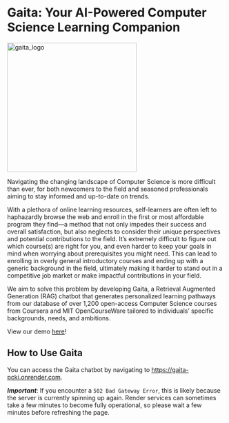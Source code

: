 # Gaita: Your AI-Powered Computer Science Learning Companion
<img src="https://github.com/user-attachments/assets/2734c153-6bad-47b1-9681-4f5005a14499" alt="gaita_logo" width="300"/>

Navigating the changing landscape of Computer Science is more difficult than ever, for both newcomers to the field and seasoned professionals aiming to stay informed and up-to-date on trends. 

With a plethora of online learning resources, self-learners are often left to haphazardly browse the web and enroll in the first or most affordable program they find—a method that not only impedes their success and overall satisfaction, but also neglects to consider their unique perspectives and potential contributions to the field. It’s extremely difficult to figure out which course(s) are right for you, and even harder to keep your goals in mind when worrying about prerequisites you might need. This can lead to enrolling in overly general introductory courses and ending up with a generic background in the field, ultimately making it harder to stand out in a competitive job market or make impactful contributions in your field. 

We aim to solve this problem by developing Gaita, a Retrieval Augmented Generation (RAG) chatbot that generates personalized learning pathways from our database of over 1,200 open-access Computer Science courses from Coursera and MIT OpenCourseWare tailored to individuals’ specific backgrounds, needs, and ambitions. 

View our demo [here](https://www.youtube.com/watch?v=w2K40FYflj8)! 

## How to Use Gaita 

You can access the Gaita chatbot by navigating to https://gaita-pcki.onrender.com.

**_Important_**: If you encounter a ```502 Bad Gateway Error```, this is likely because the server is currently spinning up again. Render services can sometimes take a few minutes to become fully operational, so please wait a few minutes before refreshing the page.



